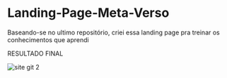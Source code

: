 # Landing-Page-Meta-Verso
Baseando-se no ultimo repositório, criei essa landing page pra treinar os conhecimentos que aprendi

RESULTADO FINAL

![site git 2](https://user-images.githubusercontent.com/104910331/235202167-ec93ab6b-e789-4993-abbd-d4028ab91046.png)
